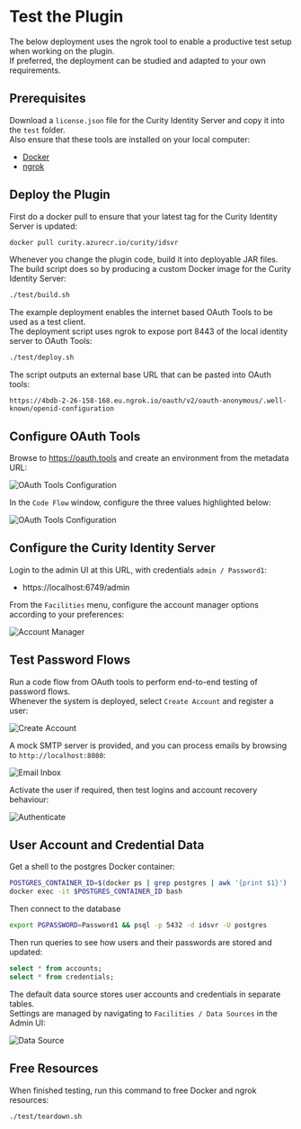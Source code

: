 # Test the Plugin

The below deployment uses the ngrok tool to enable a productive test setup when working on the plugin.\
If preferred, the deployment can be studied and adapted to your own requirements.

## Prerequisites

Download a `license.json` file for the Curity Identity Server and copy it into the `test` folder.\
Also ensure that these tools are installed on your local computer:

- [Docker](https://www.docker.com/products/docker-desktop)
- [ngrok](https://ngrok.com/download)

## Deploy the Plugin

First do a docker pull to ensure that your latest tag for the Curity Identity Server is updated:

```bash
docker pull curity.azurecr.io/curity/idsvr
```

Whenever you change the plugin code, build it into deployable JAR files.\
The build script does so by producing a custom Docker image for the Curity Identity Server:

```bash
./test/build.sh
```

The example deployment enables the internet based OAuth Tools to be used as a test client.\
The deployment script uses ngrok to expose port 8443 of the local identity server to OAuth Tools:

```bash
./test/deploy.sh
```

The script outputs an external base URL that can be pasted into OAuth tools:

```text
https://4bdb-2-26-158-168.eu.ngrok.io/oauth/v2/oauth-anonymous/.well-known/openid-configuration
```

## Configure OAuth Tools

Browse to https://oauth.tools and create an environment from the metadata URL:

![OAuth Tools Configuration](images/oauthtools-configuration.png)

In the `Code Flow` window, configure the three values highlighted below:

![OAuth Tools Configuration](images/codeflow-settings.png)

## Configure the Curity Identity Server

Login to the admin UI at this URL, with credentials `admin / Password1`:

- https://localhost:6749/admin

From the `Facilities` menu, configure the account manager options according to your preferences:

![Account Manager](../doc/images/shared/account-manager.png)

## Test Password Flows

Run a code flow from OAuth tools to perform end-to-end testing of password flows.\
Whenever the system is deployed, select `Create Account` and register a user:

![Create Account](images/login.png)

A mock SMTP server is provided, and you can process emails by browsing to `http://localhost:8080`:

![Email Inbox](images/email-inbox.png)

Activate the user if required, then test logins and account recovery behaviour:

![Authenticate](../doc/images/authentication/initial.png)

## User Account and Credential Data

Get a shell to the postgres Docker container:

```bash
POSTGRES_CONTAINER_ID=$(docker ps | grep postgres | awk '{print $1}')
docker exec -it $POSTGRES_CONTAINER_ID bash
```

Then connect to the database

```bash
export PGPASSWORD=Password1 && psql -p 5432 -d idsvr -U postgres
```

Then run queries to see how users and their passwords are stored and updated:

```sql
select * from accounts;
select * from credentials;
```

The default data source stores user accounts and credentials in separate tables.\
Settings are managed by navigating to `Facilities / Data Sources` in the Admin UI:

![Data Source](images/data-source.png)

## Free Resources

When finished testing, run this command to free Docker and ngrok resources:

```bash
./test/teardown.sh
```
